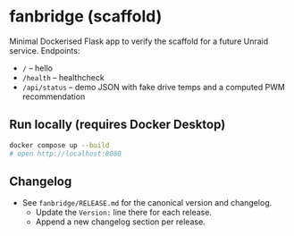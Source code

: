 # fanbridge (scaffold)

Minimal Dockerised Flask app to verify the scaffold for a future Unraid service.
Endpoints:
- `/` – hello
- `/health` – healthcheck
- `/api/status` – demo JSON with fake drive temps and a computed PWM recommendation

## Run locally (requires Docker Desktop)
```bash
docker compose up --build
# open http://localhost:8080
```

## Changelog

- See `fanbridge/RELEASE.md` for the canonical version and changelog.
  - Update the `Version:` line there for each release.
  - Append a new changelog section per release.
